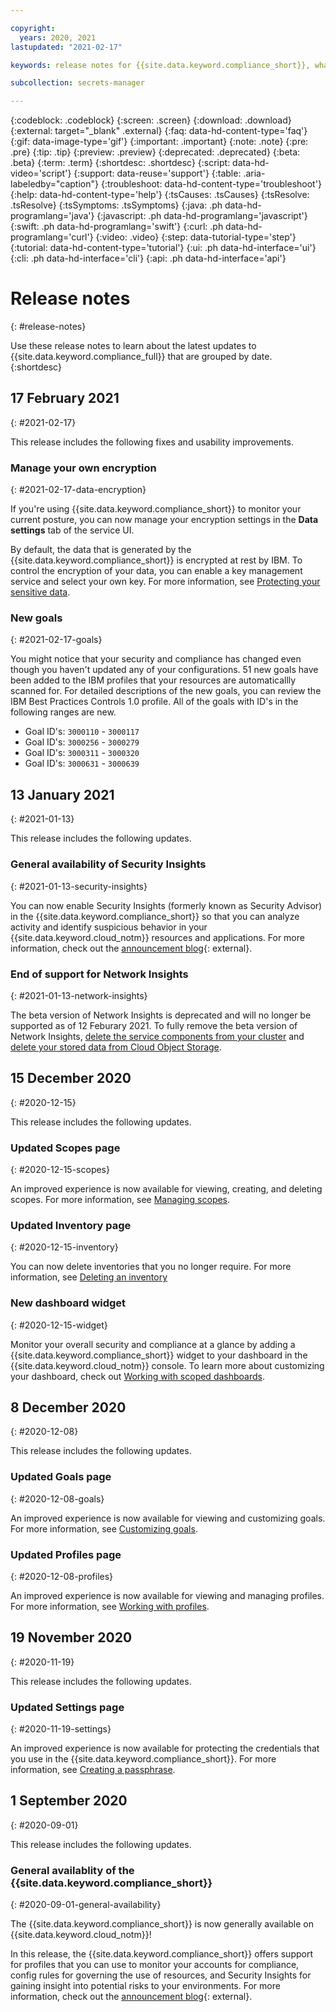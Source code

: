 ```yaml
---

copyright:
  years: 2020, 2021
lastupdated: "2021-02-17"

keywords: release notes for {{site.data.keyword.compliance_short}}, what's new, enhancements, fixes, improvements

subcollection: secrets-manager

---
```


{:codeblock: .codeblock}
{:screen: .screen}
{:download: .download}
{:external: target="_blank" .external}
{:faq: data-hd-content-type='faq'}
{:gif: data-image-type='gif'}
{:important: .important}
{:note: .note}
{:pre: .pre}
{:tip: .tip}
{:preview: .preview}
{:deprecated: .deprecated}
{:beta: .beta}
{:term: .term}
{:shortdesc: .shortdesc}
{:script: data-hd-video='script'}
{:support: data-reuse='support'}
{:table: .aria-labeledby="caption"}
{:troubleshoot: data-hd-content-type='troubleshoot'}
{:help: data-hd-content-type='help'}
{:tsCauses: .tsCauses}
{:tsResolve: .tsResolve}
{:tsSymptoms: .tsSymptoms}
{:java: .ph data-hd-programlang='java'}
{:javascript: .ph data-hd-programlang='javascript'}
{:swift: .ph data-hd-programlang='swift'}
{:curl: .ph data-hd-programlang='curl'}
{:video: .video}
{:step: data-tutorial-type='step'}
{:tutorial: data-hd-content-type='tutorial'}
{:ui: .ph data-hd-interface='ui'}
{:cli: .ph data-hd-interface='cli'}
{:api: .ph data-hd-interface='api'}

# Release notes
{: #release-notes}

Use these release notes to learn about the latest updates to {{site.data.keyword.compliance_full}} that are grouped by date.
{:shortdesc}




## 17 February 2021
{: #2021-02-17}

This release includes the following fixes and usability improvements.

### Manage your own encryption
{: #2021-02-17-data-encryption}

If you're using {{site.data.keyword.compliance_short}} to monitor your current posture, you can now manage your encryption settings in the **Data settings** tab of the service UI.

By default, the data that is generated by the {{site.data.keyword.compliance_short}} is encrypted at rest by IBM. To control the encryption of your data, you can enable a key management service and select your own key. For more information, see [Protecting your sensitive data](/docs/security-compliance?topic=security-compliance-data-storage#data-encryption).


### New goals
{: #2021-02-17-goals}

You might notice that your security and compliance has changed even though you haven't updated any of your configurations. 51 new goals have been added to the IBM profiles that your resources are automaticallly scanned for. For detailed descriptions of the new goals, you can review the IBM Best Practices Controls 1.0 profile. All of the goals with ID's in the following ranges are new. 

* Goal ID's: `3000110` - `3000117`
* Goal ID's: `3000256` - `3000279`
* Goal ID's: `3000311` - `3000320`
* Goal ID's: `3000631` - `3000639`


## 13 January 2021
{: #2021-01-13}

This release includes the following updates.

### General availability of Security Insights
{: #2021-01-13-security-insights}

You can now enable Security Insights (formerly known as Security Advisor) in the {{site.data.keyword.compliance_short}} so that you can analyze activity and identify suspicious behavior in your {{site.data.keyword.cloud_notm}} resources and applications. For more information, check out the [announcement blog](https://www.ibm.com/cloud/blog/announcements/security-insights-now-generally-available-in-the-security-and-compliance-center){: external}.

### End of support for Network Insights
{: #2021-01-13-network-insights}

The beta version of Network Insights is deprecated and will no longer be supported as of 12 Feburary 2021. To fully remove the beta version of Network Insights, [delete the service components from your cluster](/docs/security-advisor?topic=security-advisor-setup-network#network-delete) and [delete your stored data from Cloud Object Storage](/docs/cloud-object-storage/info?topic=cloud-object-storage-security).

## 15 December 2020
{: #2020-12-15}

This release includes the following updates.

### Updated Scopes page
{: #2020-12-15-scopes}

An improved experience is now available for viewing, creating, and deleting scopes. For more information, see [Managing scopes](/docs/security-compliance?topic=security-compliance-scopes).

### Updated Inventory page
{: #2020-12-15-inventory}

You can now delete inventories that you no longer require. For more information, see [Deleting an inventory](/docs/security-compliance?topic=security-compliance-inventory#delete-inventory)

### New dashboard widget
{: #2020-12-15-widget}

Monitor your overall security and compliance at a glance by adding a {{site.data.keyword.compliance_short}} widget to your dashboard in the {{site.data.keyword.cloud_notm}} console. To learn more about customizing your dashboard, check out [Working with scoped dashboards](/docs/account?topic=account-custom-dashboard).

## 8 December 2020
{: #2020-12-08}

This release includes the following updates.

### Updated Goals page
{: #2020-12-08-goals}

An improved experience is now available for viewing and customizing goals. For more information, see [Customizing goals](/docs/security-compliance?topic=security-compliance-custom-goals).

### Updated Profiles page
{: #2020-12-08-profiles}

An improved experience is now available for viewing and managing profiles. For more information, see [Working with profiles](/docs/security-compliance?topic=security-compliance-profiles).


## 19 November 2020
{: #2020-11-19}

This release includes the following updates.

### Updated Settings page
{: #2020-11-19-settings}

An improved experience is now available for protecting the credentials that you use in the {{site.data.keyword.compliance_short}}. For more information, see [Creating a passphrase](/docs/security-compliance?topic=security-compliance-credentials#passphrase).

## 1 September 2020
{: #2020-09-01}

This release includes the following updates.

### General availablity of the {{site.data.keyword.compliance_short}}
{: #2020-09-01-general-availability}

The {{site.data.keyword.compliance_short}} is now generally available on {{site.data.keyword.cloud_notm}}!

In this release, the {{site.data.keyword.compliance_short}} offers support for profiles that you can use to monitor your accounts for compliance, config rules for governing the use of resources, and Security Insights for gaining insight into potential risks to your environments. For more information, check out the [announcement blog](https://www.ibm.com/cloud/blog/announcements/ibm-cloud-security-and-compliance-center){: external}.


